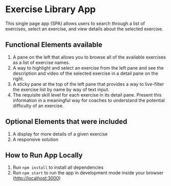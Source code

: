 # Exercise Library App

This single page app (SPA) allows users to search through a list of exercises, select an exercise, and view details about the selected exercise.

## Functional Elements available

1. A pane on the left that allows you to browse all of the available exercises as a list of exercise names.
2. A way to highlight and select an exercise from the left pane and see the description and video of the selected exercise in a detail pane on the right.
3. A sticky pane at the top of the left pane that provides a way to live-filter the exercise list by name by way of text input.
4. The requisite skill level for each exercise in its detail pane. Present this information in a meaningful way for coaches to understand the potential difficulty of an exercise.

## Optional Elements that were included

1. A display for more details of a given exercise
2. A responsive solution

## How to Run App Locally

1. Run `npm install` to install all dependencies
2. Run `npm start` to run the app in development mode inside your browser ([http://localhost:3000](http://localhost:3000))
